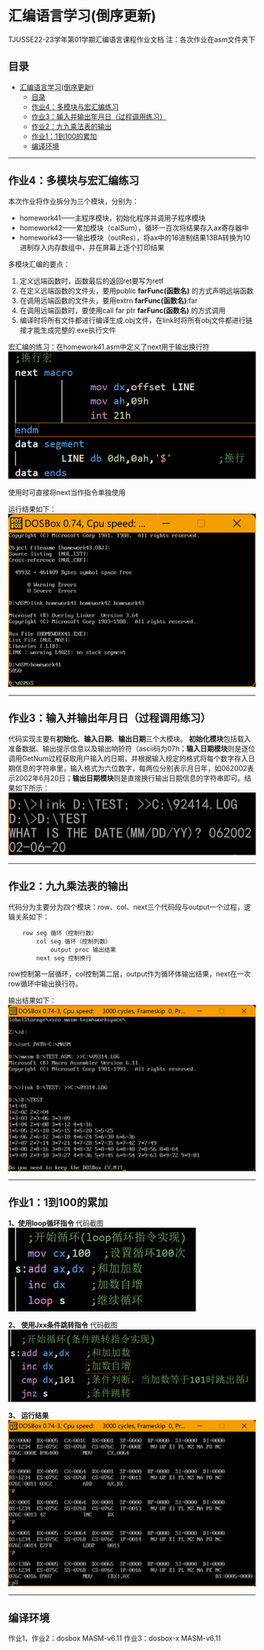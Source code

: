 # 汇编语言学习(倒序更新)

TJUSSE22-23学年第01学期汇编语言课程作业文档
注：各次作业在asm文件夹下

## 目录

- [汇编语言学习(倒序更新)](#汇编语言学习倒序更新)
  - [目录](#目录)
  - [作业4：多模块与宏汇编练习](#作业4多模块与宏汇编练习)
  - [作业3：输入并输出年月日（过程调用练习）](#作业3输入并输出年月日过程调用练习)
  - [作业2：九九乘法表的输出](#作业2九九乘法表的输出)
  - [作业1：1到100的累加](#作业11到100的累加)
  - [编译环境](#编译环境)

---

## 作业4：多模块与宏汇编练习

本次作业将作业拆分为三个模块，分别为：

- homework41——主程序模块，初始化程序并调用子程序模块
- homework42——累加模块（calSum），循环一百次将结果存入ax寄存器中
- homework43——输出模块（outRes），将ax中的16进制结果13BA转换为10进制存入内存数组中，并在屏幕上逐个打印结果

多模块汇编的要点：

1. 定义远端函数时，函数最后的返回ret要写为retf
2. 在定义远端函数的文件头，要用public **farFunc(函数名)** 的方式声明远端函数
3. 在调用远端函数的文件头，要用extrn **farFunc(函数名)**:far
4. 在调用远端函数时，要使用call far ptr **farFunc(函数名)** 的方式调用
5. 编译时将所有文件都进行编译生成.obj文件，在link时将所有obj文件都进行链接才能生成完整的.exe执行文件

宏汇编的练习：在homework41.asm中定义了next用于输出换行符
![换行宏代码展示](/asm/Screenshots/换行宏代码.png)

使用时可直接将next当作指令单独使用

运行结果如下：
![多模块输出结果](/asm/Screenshots/多模块输出结果.png)

---

## 作业3：输入并输出年月日（过程调用练习）

代码实现主要有**初始化**、**输入日期**、**输出日期**三个大模块。
**初始化模块**包括载入准备数据、输出提示信息以及输出响铃符（ascii码为07h；**输入日期模块**则是逐位调用GetNum过程获取用户输入的日期，并根据输入规定的格式将每个数字存入日期信息的字符串里，输入格式为六位数字，每两位分别表示月日年，如062002表示2002年6月20日；**输出日期模块**则是直接换行输出日期信息的字符串即可。结果如下所示：
![日期输出结果截图](/asm/Screenshots/日期输出结果截图.png)

---

## 作业2：九九乘法表的输出

代码分为主要分为四个模块：row、col、next三个代码段与output一个过程，逻辑关系如下：

```伪代码
    row seg 循环（控制行数）
        col seg 循环（控制列数）
            output proc 输出结果
        next seg 控制换行
```

row控制第一层循环，col控制第二层，output作为循环体输出结果，next在一次row循环中输出换行符。

输出结果如下：
![乘法表输出结果截图](/asm/Screenshots/乘法表输出结果截图.png)

---

## 作业1：1到100的累加

**1、使用loop循环指令**
代码截图
![代码1截图](/asm/Screenshots/loop代码截图.png)

**2、 使用Jxx条件跳转指令**
代码截图
![代码2截图](/asm/Screenshots/Jxx代码截图.png)

**3、 运行结果**
![运行结果](/asm/Screenshots/累加结果运行截图.png)

---

## 编译环境

作业1、作业2：dosbox MASM-v6.11
作业3：dosbox-x MASM-v6.11
